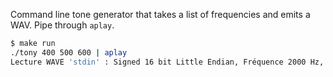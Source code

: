 Command line tone generator that takes a list of frequencies and emits a WAV.
Pipe through ```aplay```.

```bash
$ make run
./tony 400 500 600 | aplay
Lecture WAVE 'stdin' : Signed 16 bit Little Endian, Fréquence 2000 Hz, Mono
```
